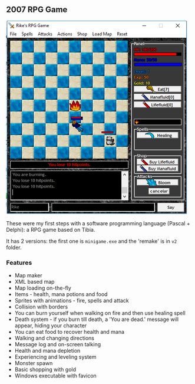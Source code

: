 ## 2007 RPG Game

![The game](https://raw.githubusercontent.com/Rikezenho/2007-rpg-game/master/print.png)

These were my first steps with a software programming language (Pascal + Delphi): a RPG game based on Tibia.

It has 2 versions: the first one is `minigame.exe` and the 'remake' is in `v2` folder.

### Features
- Map maker
- XML based map
- Map loading on-the-fly
- Items - health, mana potions and food
- Sprites with animations - fire, spells and attack
- Collision with borders
- You can burn yourself when walking on fire and then use healing spell
- Death system - if you burn till death, a 'You are dead.' message will appear, hiding your character
- You can eat food to recover health and mana
- Walking and changing directions
- Message log and on-screen talking
- Health and mana depletion
- Experiencing and leveling system
- Monster spawn
- Basic shopping with gold
- Windows executable with favicon

